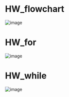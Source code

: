 # HW_flowchart
![image](https://user-images.githubusercontent.com/104380929/178233167-3aa31384-dfc9-44a8-8677-0b716119b9e2.png)
# HW_for
![image](https://user-images.githubusercontent.com/104380929/178253247-bb7c65ae-37c4-4dba-bbd1-5f432b70999b.png)
# HW_while 
![image](https://user-images.githubusercontent.com/104380929/178253333-4f1a1e9d-a971-4551-af54-f31c688567a5.png)
